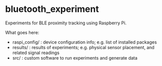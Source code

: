 # bluetooth_experiment

Experiments for BLE proximity tracking using Raspberry Pi.

What goes here:
* raspi_config/ : device configuration info; e.g. list of installed packages
* results/ : results of experiments; e.g. physical sensor placement, and related signal readings
* src/ : custom software to run experiments and generate data
